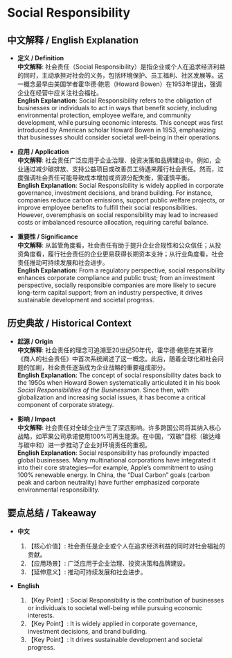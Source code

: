 # Social Responsibility

## 中文解释 / English Explanation

* **定义 / Definition**  
  **中文解释**: 社会责任（Social Responsibility）是指企业或个人在追求经济利益的同时，主动承担对社会的义务，包括环境保护、员工福利、社区发展等。这一概念最早由美国学者霍华德·鲍恩（Howard Bowen）在1953年提出，强调企业在经营中应关注社会福祉。  
  **English Explanation**: Social Responsibility refers to the obligation of businesses or individuals to act in ways that benefit society, including environmental protection, employee welfare, and community development, while pursuing economic interests. This concept was first introduced by American scholar Howard Bowen in 1953, emphasizing that businesses should consider societal well-being in their operations.

* **应用 / Application**  
  **中文解释**: 社会责任广泛应用于企业治理、投资决策和品牌建设中。例如，企业通过减少碳排放、支持公益项目或改善员工待遇来履行社会责任。然而，过度强调社会责任可能导致成本增加或资源分配失衡，需谨慎平衡。  
  **English Explanation**: Social Responsibility is widely applied in corporate governance, investment decisions, and brand building. For instance, companies reduce carbon emissions, support public welfare projects, or improve employee benefits to fulfill their social responsibilities. However, overemphasis on social responsibility may lead to increased costs or imbalanced resource allocation, requiring careful balance.

* **重要性 / Significance**  
  **中文解释**: 从监管角度看，社会责任有助于提升企业合规性和公众信任；从投资角度看，履行社会责任的企业更易获得长期资本支持；从行业角度看，社会责任推动可持续发展和社会进步。  
  **English Explanation**: From a regulatory perspective, social responsibility enhances corporate compliance and public trust; from an investment perspective, socially responsible companies are more likely to secure long-term capital support; from an industry perspective, it drives sustainable development and societal progress.

## 历史典故 / Historical Context

* **起源 / Origin**  
  **中文解释**: 社会责任的理念可追溯至20世纪50年代，霍华德·鲍恩在其著作《商人的社会责任》中首次系统阐述了这一概念。此后，随着全球化和社会问题的加剧，社会责任逐渐成为企业战略的重要组成部分。  
  **English Explanation**: The concept of social responsibility dates back to the 1950s when Howard Bowen systematically articulated it in his book *Social Responsibilities of the Businessman*. Since then, with globalization and increasing social issues, it has become a critical component of corporate strategy.

* **影响 / Impact**  
  **中文解释**: 社会责任对全球企业产生了深远影响。许多跨国公司将其纳入核心战略，如苹果公司承诺使用100%可再生能源。在中国，“双碳”目标（碳达峰与碳中和）进一步推动了企业对环境责任的重视。  
  **English Explanation**: Social responsibility has profoundly impacted global businesses. Many multinational corporations have integrated it into their core strategies—for example, Apple’s commitment to using 100% renewable energy. In China, the “Dual Carbon” goals (carbon peak and carbon neutrality) have further emphasized corporate environmental responsibility.

## 要点总结 / Takeaway

* **中文**  
  1. 【核心价值】:  社会责任是企业或个人在追求经济利益的同时对社会福祉的贡献。
  2. 【应用场景】:  广泛应用于企业治理、投资决策和品牌建设。
  3. 【延伸意义】:  推动可持续发展和社会进步。

* **English**  
  1. 【Key Point】: Social Responsibility is the contribution of businesses or individuals to societal well-being while pursuing economic interests.
  2. 【Key Point】: It is widely applied in corporate governance, investment decisions, and brand building.
  3. 【Key Point】: It drives sustainable development and societal progress.